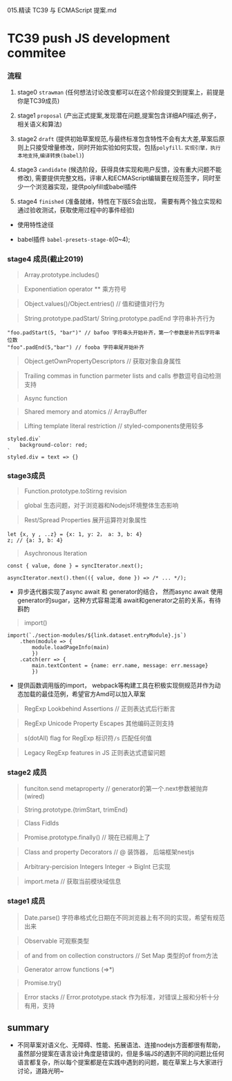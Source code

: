 015.精读 TC39 与 ECMAScript 提案.md

# TC39 push JS development commitee 

### 流程

1. stage0 `strawman` (任何想法讨论改变都可以在这个阶段提交到提案上，前提是你是TC39成员)

2. stage1 `proposal` (产出正式提案,发现潜在问题,提案包含详细API描述,例子，相关语义和算法)

3. stage2 `draft` (提供初始草案规范,与最终标准包含特性不会有太大差,草案后原则上只接受增量修改，同时开始实验如何实现，包括`polyfill`. `实现引擎，执行本地支持`,`编译转换(babel)`)

4. stage3 `candidate` (候选阶段，获得具体实现和用户反馈，没有重大问题不能修改), 需要提供完整文档，评审人和ECMAScript编辑要在规范签字，同时至少一个浏览器实现，提供polyfill或babel插件

5. stage4 `finished` (准备就绪，特性在下版ES会出现， 需要有两个独立实现和通过验收测试，获取使用过程中的事件经验)

- 使用特性途径

- babel插件 `babel-presets-stage-0`(0~4);


### stage4 成员(截止2019)

> Array.prototype.includes()

> Exponentiation operator ** 乘方符号

> Object.values()/Object.entries() // 值和键值对行为

> String.prototype.padStart/ String.prototype.padEnd 字符串补齐行为

```
"foo.padStart(5, "bar")" // bafoo 字符串头开始补齐，第一个参数是补齐后字符串位数
"foo".padEnd(5,"bar") // fooba 字符串尾开始补齐
```

> Object.getOwnPropertyDescriptors // 获取对象自身属性

> Trailing commas in function parmeter lists and calls 参数逗号自动检测支持

> Async function 

> Shared memory and atomics // ArrayBuffer

> Lifting template literal restriction // styled-components使用较多

```
styled.div`
	background-color: red;
`
styled.div = text => {} 
```

### stage3成员

> Function.prototype.toStirng revision

> global 生态问题，对于浏览器和Nodejs环境整体生态影响

> Rest/Spread Properties 展开运算符对象属性

```
let {x, y , ..z} = {x: 1, y: 2， a: 3, b: 4}
z; // {a: 3, b: 4}
```

> Asychronous Iteration

```
const { value, done } = syncIterator.next();

asyncIterator.next().then(({ value, done }) => /* ... */);
```

- 异步迭代器实现了async await 和 generator的结合， 然而async await 使用generator的sugar，这种方式容易混淆 await和generator之前的关系，有待斟酌

> import()

```
import(`./section-modules/${link.dataset.entryModule}.js`)
	.then(module => {
		module.loadPageInfo(main)
		})
	.catch(err => {
		main.textContent = {name: err.name, message: err.message}
		})
```

- 提供函数调用版的import， webpack等构建工具在积极实现侧规范并作为动态加载的最佳范例，希望官方Amd可以加入草案

> RegExp Lookbehind Assertions // 正则表达式后行断言

> RegExp Unicode Property Escapes 其他编码正则支持

> s(dotAll) flag for RegExp 标识符`/s` 匹配任何值

> Legacy RegExp features in JS 正则表达式遗留问题

### stage2 成员

> funciton.send metaproperty // generator的第一个.next参数被抛弃(wired)

> String.prototype.{trimStart, trimEnd} 

> Class Fidlds

> Promise.prototype.finally() // 現在已經用上了

> Class and property Decorators // @ 装饰器， 后端框架nestjs

> Arbitrary-percision Integers Integer -> BigInt 已实现

> import.meta // 获取当前模块域信息

### stage1 成员

> Date.parse() 字符串格式化日期在不同浏览器上有不同的实现，希望有规范出来

> Observable 可观察类型

> of and from on collection constructors // Set Map 类型的of from方法

> Generator arrow functions (=>*)

> Promise.try()

> Error stacks // Error.prototype.stack 作为标准，对错误上报和分析十分有用，支持

## summary

- 不同草案对语义化、无障碍、性能、拓展语法、连接nodejs方面都很有帮助，虽然部分提案在语言设计角度是错误的，但是多端JS的遇到不同的问题比任何语言都复杂，所以每个提案都是在实践中遇到的问题，能在草案上与大家进行讨论，道路光明~
